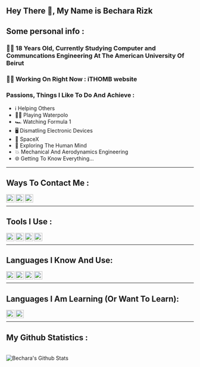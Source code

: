 ## Hey There 👋, My Name is Bechara Rizk

## Some personal info :

### 🙋‍♂️ 18 Years Old, Currently Studying Computer and Communcations Engineering At The American University Of Beirut 

 ### 👨‍💻  Working On Right Now : iTHOMB website

 ### Passions, Things I Like To Do And Achieve :
 - ℹ️ Helping Others 
 - 🤽‍♂️ Playing Waterpolo 
 - 🏎 Watching Formula 1 
 - 🖥 Dismatling Electronic Devices 
 - 🔭 SpaceX
 - 🤯 Exploring The Human Mind
 - 💥 Mechanical And Aerodynamics Engineering
 - 🌐 Getting To Know Everything...

---

## Ways To Contact Me :

[<img align="left" alt="Bechara | LinkedIn" width="22px" src="https://cdn.jsdelivr.net/npm/simple-icons@v3/icons/linkedin.svg" />][linkedin]
[<img align="left" alt="Bechara | Twitter" width="22px" src="https://cdn.jsdelivr.net/npm/simple-icons@v3/icons/twitter.svg" />][twitter]
[<img align="left" alt="Bechara | Instagram" width="22px" src="https://cdn.jsdelivr.net/npm/simple-icons@v3/icons/instagram.svg" />][instagram]
<br>

---


## Tools I Use :
[<img align="left" alt="VS Code" width="22px" src="https://cdn.jsdelivr.net/npm/simple-icons@3.5.0/icons/visualstudiocode.svg" />][vscode]
[<img align="left" alt="Github" width="22px" src="https://cdn.jsdelivr.net/npm/simple-icons@3.5.0/icons/github.svg" />][github]
[<img align="left" alt="Git" width="22px" src="https://cdn.jsdelivr.net/npm/simple-icons@3.5.0/icons/git.svg" />][git]
[<img align="left" alt="Raspberry Pi" width="22px" src="https://cdn.jsdelivr.net/npm/simple-icons@3.5.0/icons/raspberrypi.svg" />][rpi]
<br>

---

## Languages I Know And Use: 
<img align="left" alt="Python" width="22px" src="https://cdn.jsdelivr.net/npm/simple-icons@3.5.0/icons/python.svg" />
<img align="left" alt="HTML" width="22px" src="https://cdn.jsdelivr.net/npm/simple-icons@3.5.0/icons/html5.svg" />
<img align="left" alt="CSS" width="22px" src="https://cdn.jsdelivr.net/npm/simple-icons@3.5.0/icons/css3.svg" />
<img align="left" alt="SASS" width="22px" src="https://cdn.jsdelivr.net/npm/simple-icons@3.5.0/icons/sass.svg" />

<br>

---

## Languages I Am Learning (Or Want To Learn): 
<img align="left" alt="JavaScript" width="22px" src="https://cdn.jsdelivr.net/npm/simple-icons@3.5.0/icons/javascript.svg" />
<img align="left" alt="C++" width="22px" src="https://cdn.jsdelivr.net/npm/simple-icons@3.5.0/icons/cplusplus.svg" />


<br>

---

## My Github Statistics :
<br>

<img align="left" alt="Bechara's Github Stats" src="https://github-readme-stats.codestackr.vercel.app/api?username=bechara-rizk&show_icons=true&hide_border=false&theme=dark&title_color=78FF97&text_color=FFD300" />



[twitter]: https://twitter.com/BecharaRizk21
[linkedin]:https://www.linkedin.com/in/rizk-bechara
[instagram]:https://www.instagram.com/bichhhhhh21/
[vscode]:https://code.visualstudio.com
[github]:https://github.com
[git]:https://git-scm.com
[rpi]:https://www.raspberrypi.org
